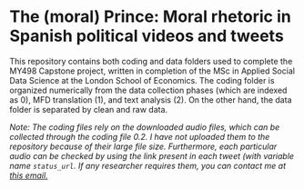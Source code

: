 # The (moral) Prince: Moral rhetoric in Spanish political videos and tweets

This repository contains both coding and data folders used to complete the MY498 Capstone project, written in completion of the MSc in Applied Social Data Science at the London School of Economics. The coding folder is organized numerically from the data collection phases (which are indexed as 0), MFD translation (1), and text analysis (2). On the other hand, the data folder is separated by clean and raw data.

*Note: The coding files rely on the downloaded audio files, which can be collected through the coding file 0.2. I have not uploaded them to the repository because of their large file size. Furthermore, each particular audio can be checked by using the link present in each tweet (with variable name `status_url`. If any researcher requires them, you can contact me at <a href='&#109;ailto&#58;&#97;&#46;a&#37;&#54;7%75%&#54;&#52;%6F&#57;9&#64;hotm%61il%2Ees'>this email.</a>*
